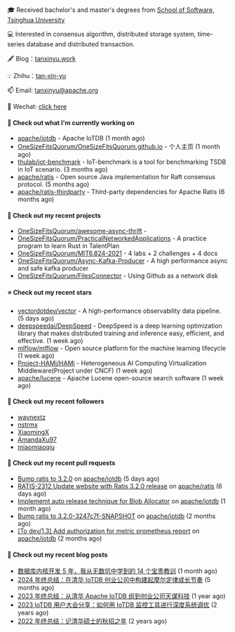 🎓 Received bachelor's and master's degrees from [School of Software, Tsinghua University](https://www.thss.tsinghua.edu.cn/)

💻 Interested in consensus algorithm, distributed storage system, time-series database and distributed transaction.

🖋 Blog：[tanxinyu.work](https://tanxinyu.work)

💡 Zhihu：[tan-xin-yu](https://www.zhihu.com/people/tan-xin-yu-22)

📫 Email: [tanxinyu@apache.org](mailto:tanxinyu@apache.org)

💬 Wechat: [click here](https://github.com/LebronAl/LebronAl/issues/1)

#### 👷 Check out what I'm currently working on

- [apache/iotdb](https://github.com/apache/iotdb) - Apache IoTDB (1 month ago)
- [OneSizeFitsQuorum/OneSizeFitsQuorum.github.io](https://github.com/OneSizeFitsQuorum/OneSizeFitsQuorum.github.io) - 个人主页 (1 month ago)
- [thulab/iot-benchmark](https://github.com/thulab/iot-benchmark) - IoT-benchmark is a tool for benchmarking TSDB in IoT scenario. (3 months ago)
- [apache/ratis](https://github.com/apache/ratis) - Open source Java implementation for Raft consensus protocol. (5 months ago)
- [apache/ratis-thirdparty](https://github.com/apache/ratis-thirdparty) - Third-party dependencies for Apache Ratis (6 months ago)

#### 🌱 Check out my recent projects

- [OneSizeFitsQuorum/awesome-async-thrift](https://github.com/OneSizeFitsQuorum/awesome-async-thrift) - 
- [OneSizeFitsQuorum/PracticalNetworkedApplications](https://github.com/OneSizeFitsQuorum/PracticalNetworkedApplications) - A practice program to learn Rust in TalentPlan
- [OneSizeFitsQuorum/MIT6.824-2021](https://github.com/OneSizeFitsQuorum/MIT6.824-2021) - 4 labs &#43; 2 challenges &#43; 4 docs
- [OneSizeFitsQuorum/Async-Kafka-Producer](https://github.com/OneSizeFitsQuorum/Async-Kafka-Producer) - A high performance async and safe kafka producer
- [OneSizeFitsQuorum/FilesConnector](https://github.com/OneSizeFitsQuorum/FilesConnector) - Using Github as a network disk

#### ⭐ Check out my recent stars

- [vectordotdev/vector](https://github.com/vectordotdev/vector) - A high-performance observability data pipeline. (5 days ago)
- [deepspeedai/DeepSpeed](https://github.com/deepspeedai/DeepSpeed) - DeepSpeed is a deep learning optimization library that makes distributed training and inference easy, efficient, and effective. (1 week ago)
- [mlflow/mlflow](https://github.com/mlflow/mlflow) - Open source platform for the machine learning lifecycle (1 week ago)
- [Project-HAMi/HAMi](https://github.com/Project-HAMi/HAMi) - Heterogeneous AI Computing Virtualization Middleware(Project under CNCF) (1 week ago)
- [apache/lucene](https://github.com/apache/lucene) - Apache Lucene open-source search software (1 week ago)

#### 👯 Check out my recent followers

- [waynextz](https://github.com/waynextz)
- [nstrmx](https://github.com/nstrmx)
- [XiaomingX](https://github.com/XiaomingX)
- [AmandaXu97](https://github.com/AmandaXu97)
- [miaomiaoqiu](https://github.com/miaomiaoqiu)

#### 🔨 Check out my recent pull requests

- [Bump ratis to 3.2.0](https://github.com/apache/iotdb/pull/15825) on [apache/iotdb](https://github.com/apache/iotdb) (5 days ago)
- [RATIS-2312 Update website with Ratis 3.2.0 release](https://github.com/apache/ratis/pull/1273) on [apache/ratis](https://github.com/apache/ratis) (6 days ago)
- [Implememt auto release technique for Blob Allocator](https://github.com/apache/iotdb/pull/15491) on [apache/iotdb](https://github.com/apache/iotdb) (1 month ago)
- [Bump ratis to 3.2.0-3247c7f-SNAPSHOT](https://github.com/apache/iotdb/pull/15427) on [apache/iotdb](https://github.com/apache/iotdb) (2 months ago)
- [[To dev/1.3] Add authorization for metric prometheus report](https://github.com/apache/iotdb/pull/15412) on [apache/iotdb](https://github.com/apache/iotdb) (2 months ago)

#### 📜 Check out my recent blog posts

- [数据库内核开发 5 年，我从无数坑中学到的 14 个宝贵教训](https://tanxinyu.work/14-lessions-i-learned-in-past-five-years-when-developing-database/) (1 month ago)
- [2024 年终总结：在清华 IoTDB 创业公司中构建起摩尔定律成长节奏](https://tanxinyu.work/2024-annual-summary/) (5 months ago)
- [2023 年终总结：从清华 Apache IoTDB 组到创业公司天谋科技](https://tanxinyu.work/2023-annual-summary/) (1 year ago)
- [2023 IoTDB 用户大会分享：如何用 IoTDB 监控工具进行深度系统调优](https://tanxinyu.work/2023-iotdb-submit/) (2 years ago)
- [2022 年终总结：记清华硕士的秋招之年](https://tanxinyu.work/2022-annual-summary/) (2 years ago)
